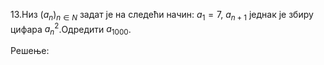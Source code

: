 13.Низ $(a_n)_{n \in N}$ задат је на следећи начин: $а_1 = 7$, $a_{n+1}$ једнак је збиру цифара $а_n^2$.Одредити $а_{1000}$.





Решење: